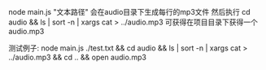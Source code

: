 node main.js "文本路径"
会在audio目录下生成每行的mp3文件
然后执行 cd audio && ls | sort -n | xargs cat > ../audio.mp3
可获得在项目目录下获得一个audio.mp3

测试例子:
node main.js ./test.txt && cd audio && ls | sort -n | xargs cat > ../audio.mp3 && cd .. && open audio.mp3
